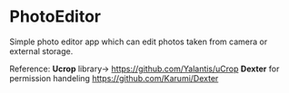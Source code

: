 # PhotoEditor
Simple photo editor app which can edit photos taken from camera or external storage.


Reference:
**Ucrop** library->
https://github.com/Yalantis/uCrop
**Dexter** for permission handeling https://github.com/Karumi/Dexter
